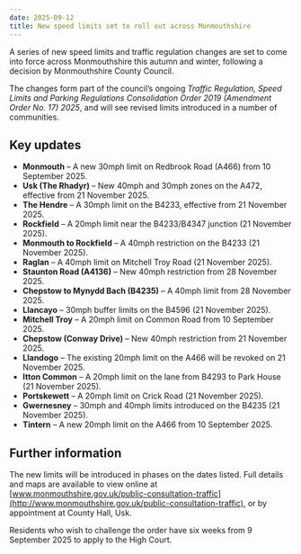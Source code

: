 ```yaml
---
date: 2025-09-12
title: New speed limits set to roll out across Monmouthshire
---
```


A series of new speed limits and traffic regulation changes are set to come into force across Monmouthshire this autumn and winter, following a decision by Monmouthshire County Council.  

The changes form part of the council’s ongoing *Traffic Regulation, Speed Limits and Parking Regulations Consolidation Order 2019 (Amendment Order No. 17) 2025*, and will see revised limits introduced in a number of communities.  

## Key updates

- **Monmouth** – A new 30mph limit on Redbrook Road (A466) from 10 September 2025.  
- **Usk (The Rhadyr)** – New 40mph and 30mph zones on the A472, effective from 21 November 2025.  
- **The Hendre** – A 30mph limit on the B4233, effective from 21 November 2025.  
- **Rockfield** – A 20mph limit near the B4233/B4347 junction (21 November 2025).  
- **Monmouth to Rockfield** – A 40mph restriction on the B4233 (21 November 2025).  
- **Raglan** – A 40mph limit on Mitchell Troy Road (21 November 2025).  
- **Staunton Road (A4136)** – New 40mph restriction from 28 November 2025.  
- **Chepstow to Mynydd Bach (B4235)** – A 40mph limit from 28 November 2025.  
- **Llancayo** – 30mph buffer limits on the B4596 (21 November 2025).  
- **Mitchell Troy** – A 20mph limit on Common Road from 10 September 2025.  
- **Chepstow (Conway Drive)** – New 40mph restriction from 21 November 2025.  
- **Llandogo** – The existing 20mph limit on the A466 will be revoked on 21 November 2025.  
- **Itton Common** – A 20mph limit on the lane from B4293 to Park House (21 November 2025).  
- **Portskewett** – A 20mph limit on Crick Road (21 November 2025).  
- **Gwernesney** – 30mph and 40mph limits introduced on the B4235 (21 November 2025).  
- **Tintern** – A new 20mph limit on the A466 from 10 September 2025.  

## Further information

The new limits will be introduced in phases on the dates listed. Full details and maps are available to view online at [www.monmouthshire.gov.uk/public-consultation-traffic](http://www.monmouthshire.gov.uk/public-consultation-traffic), or by appointment at County Hall, Usk.  

Residents who wish to challenge the order have six weeks from 9 September 2025 to apply to the High Court.
